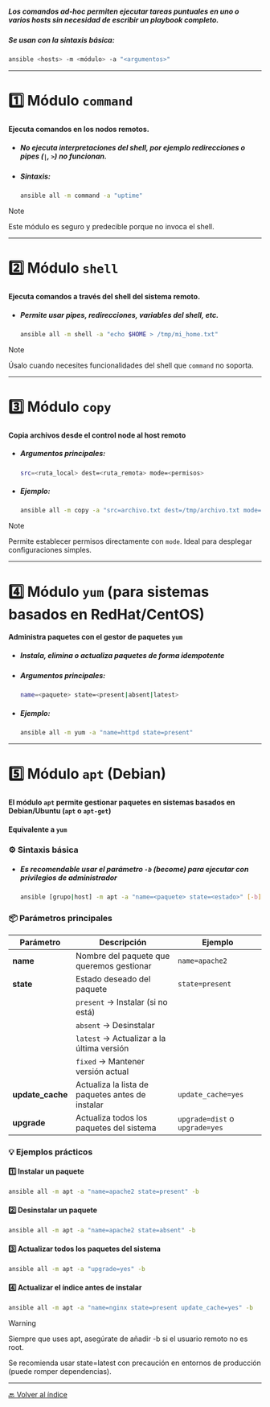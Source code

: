 ##### Los **comandos ad-hoc** permiten ejecutar tareas puntuales en uno o varios hosts sin necesidad de escribir un playbook completo.

##### Se usan con la sintaxis básica:

```bash
ansible <hosts> -m <módulo> -a "<argumentos>"
```

---
# 1️⃣ Módulo `command`
#### Ejecuta comandos en los nodos remotos.
- ##### **No** ejecuta interpretaciones del shell, por ejemplo redirecciones o pipes (`|`, `>`) no funcionan.
- ##### Sintaxis:

	```bash
	ansible all -m command -a "uptime"
	```

> [!Note]
> Este módulo es seguro y predecible porque no invoca el shell.

---
# 2️⃣ Módulo `shell`
#### Ejecuta comandos **a través del shell** del sistema remoto.
- ##### Permite usar pipes, redirecciones, variables del shell, etc.

	```bash
	ansible all -m shell -a "echo $HOME > /tmp/mi_home.txt"
	```

> [!Note]
> Úsalo cuando necesites funcionalidades del shell que `command` no soporta.

---
# 3️⃣ Módulo `copy`
#### Copia archivos desde el control node al host remoto
- ##### Argumentos principales:
	```bash
	src=<ruta_local> dest=<ruta_remota> mode=<permisos>
	```
- ##### Ejemplo:
	```bash
	ansible all -m copy -a "src=archivo.txt dest=/tmp/archivo.txt mode=777"
	```

> [!Note]
> Permite establecer permisos directamente con `mode`. Ideal para desplegar configuraciones simples.

---
# 4️⃣ Módulo `yum` (para sistemas basados en RedHat/CentOS)
#### Administra paquetes con el gestor de paquetes `yum`
- ##### Instala, elimina o actualiza paquetes de forma idempotente
- ##### Argumentos principales:
	```bash
	name=<paquete> state=<present|absent|latest>
	```
 - ##### Ejemplo:
	```bash
	ansible all -m yum -a "name=httpd state=present"
	```

---
# 5️⃣ Módulo `apt` (Debian)
#### El módulo `apt` permite **gestionar paquetes en sistemas basados en Debian/Ubuntu** (`apt` o `apt-get`)
#### Equivalente a `yum`
### ⚙️ Sintaxis básica
- ##### Es recomendable usar el parámetro `-b` (become) para ejecutar con privilegios de administrador
	```bash
	ansible [grupo|host] -m apt -a "name=<paquete> state=<estado>" [-b]
	```
### 📦 Parámetros principales

| Parámetro        | Descripción                                      | Ejemplo                        |
| ---------------- | ------------------------------------------------ | ------------------------------ |
| **name**         | Nombre del paquete que queremos gestionar        | `name=apache2`                 |
| **state**        | Estado deseado del paquete                       | `state=present`                |
|                  | `present` → Instalar (si no está)                |                                |
|                  | `absent` → Desinstalar                           |                                |
|                  | `latest` → Actualizar a la última versión        |                                |
|                  | `fixed` → Mantener versión actual                |                                |
| **update_cache** | Actualiza la lista de paquetes antes de instalar | `update_cache=yes`             |
| **upgrade**      | Actualiza todos los paquetes del sistema         | `upgrade=dist` o `upgrade=yes` |
### 💡 Ejemplos prácticos

#### 1️⃣ Instalar un paquete
```bash
ansible all -m apt -a "name=apache2 state=present" -b
```
#### 2️⃣ Desinstalar un paquete
```bash
ansible all -m apt -a "name=apache2 state=absent" -b
```
#### 3️⃣ Actualizar todos los paquetes del sistema
```bash
ansible all -m apt -a "upgrade=yes" -b
```
#### 4️⃣ Actualizar el índice antes de instalar
```bash
ansible all -m apt -a "name=nginx state=present update_cache=yes" -b
```

> [!Warning]
> Siempre que uses apt, asegúrate de añadir -b si el usuario remoto no es root.
> 
> Se recomienda usar state=latest con precaución en entornos de producción (puede romper dependencias).

---

[🔙 Volver al índice](00%20Índice.md)
